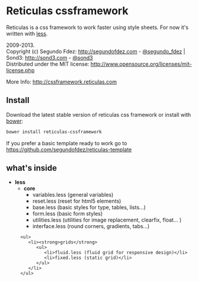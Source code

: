 Reticulas cssframework
===================

Reticulas is a css framework to work faster using style sheets. For now it's written with [less][1].

2009-2013.<br>
Copyright (c) Segundo Fdez: http://segundofdez.com - [@segundo_fdez](https://twitter.com/segundo_fdez) | Sond3: http://sond3.com - [@sond3](https://twitter.com/sond3)<br>
Distributed under the MIT license: http://www.opensource.org/licenses/mit-license.php

More Info: http://cssframework.reticulas.com


Install
-------
Download the latest stable version of reticulas css framework or install with [bower][2]:
```bash
bower install reticulas-cssframework
```

If you prefer a basic template ready to work go to https://github.com/segundofdez/reticulas-template

what's inside
----------
<ul>
   <li><strong>less</strong>
      <ul>
         <li><strong>core</strong>
            <ul>
               <li>variables.less (general variables)</li>
               <li>reset.less (reset for html5 elements)</li>
               <li>base.less (basic styles for type, tables, lists...)</li>
               <li>form.less (basic form styles)</li>
               <li>utilities.less (utilities for image replacement, clearfix, float... )</li>
               <li>interface.less (round corners, gradients, tabs...)</li>
            </ul>
         </li>
      </ul>

      <ul>
         <li><strong>grids</strong>
            <ul>
               <li>fluid.less (fluid grid for responsive design)</li>
               <li>fixed.less (static grid)</li>
            </ul>
         </li>
      </ul>
   </li>
</ul>


[0]:http://leafo.net/lessphp/
[1]:http://lesscss.org/
[2]:http://bower.io/


